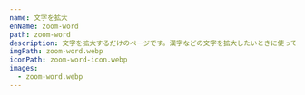 ```yaml
---
name: 文字を拡大
enName: zoom-word
path: zoom-word
description: 文字を拡大するだけのページです。漢字などの文字を拡大したいときに使ってください。これはnextjs、muiとGoogleAnalyticsの学習がてら作成しました。
imgPath: zoom-word.webp
iconPath: zoom-word-icon.webp
images:
  - zoom-word.webp
---
```


